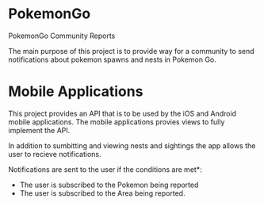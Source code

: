 # PokemonGo
PokemonGo Community Reports

The main purpose of this project is to provide way for a community to send notifications about pokemon spawns and nests in Pokemon Go.

# Mobile Applications
This project provides an API that is to be used by the iOS and Android mobile applications.
The mobile applications provies views to fully implement the API.

In addition to sumbitting and viewing nests and sightings the app allows the user to recieve notifications.

Notifications are sent to the user if the conditions are met*:
- The user is subscribed to the Pokemon being reported
- The user is subscribed to the Area being reported.

 

